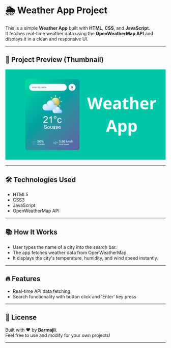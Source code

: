 # 🌦️ Weather App Project

This is a simple **Weather App** built with **HTML**, **CSS**, and **JavaScript**.  
It fetches real-time weather data using the **OpenWeatherMap API** and displays it in a clean and responsive UI.

---

## 📸 Project Preview (Thumbnail)

![Weather App Preview](img/weatherapp.png)

---

## 🛠️ Technologies Used

- HTML5
- CSS3
- JavaScript
- OpenWeatherMap API

---

## 📚 How It Works

- User types the name of a city into the search bar.
- The app fetches weather data from OpenWeatherMap.
- It displays the city's temperature, humidity, and wind speed instantly.

---

## 🔥 Features

- Real-time API data fetching
- Search functionality with button click and 'Enter' key press

---

## 📄 License

Built with ❤️ by **Barmajli**.  
Feel free to use and modify for your own projects!

---

